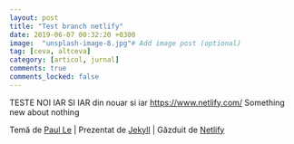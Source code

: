 ```yaml
---
layout: post
title: "Test branch netlify"
date: 2019-06-07 00:32:20 +0300
image:  "unsplash-image-8.jpg"# Add image post (optional)
tag: [ceva, altceva]
category: [articol, jurnal]
comments: true
comments_locked: false
---
```

TESTE NOI IAR SI IAR din nouar si iar
https://www.netlify.com/
Something new about nothing

Temă de [Paul Le](https://github.com/LeNPaul/Lagrange) | Prezentat de [Jekyll](https://jekyllrb.com/) | Găzduit de [Netlify](https://www.netlify.com/) 

